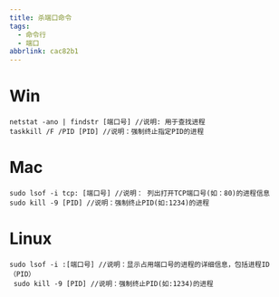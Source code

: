 ```yaml
---
title: 杀端口命令
tags:
  - 命令行
  - 端口
abbrlink: cac82b1
---
```


# Win

```
netstat -ano | findstr [端口号] //说明: 用于查找进程
taskkill /F /PID [PID] //说明：强制终止指定PID的进程
```

# Mac

```
sudo lsof -i tcp: [端口号] //说明： 列出打开TCP端口号(如：80)的进程信息 	 
sudo kill -9 [PID] //说明：强制终止PID(如:1234)的进程 
```

# Linux

```
sudo lsof -i :[端口号] //说明：显示占用端口号的进程的详细信息，包括进程ID（PID） 	 
 sudo kill -9 [PID] //说明：强制终止PID(如:1234)的进程
```

